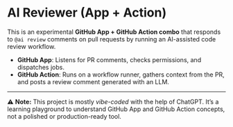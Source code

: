 # AI Reviewer (App + Action)

This is an experimental **GitHub App + GitHub Action combo** that responds to
`@ai review` comments on pull requests by running an AI-assisted code review
workflow.

- **GitHub App**: Listens for PR comments, checks permissions, and dispatches jobs.
- **GitHub Action**: Runs on a workflow runner, gathers context from the PR, and
  posts a review comment generated with an LLM.

---

⚠️ **Note:** This project is mostly *vibe-coded* with the help of ChatGPT.
It’s a learning playground to understand GitHub App and GitHub Action concepts,
not a polished or production-ready tool.
